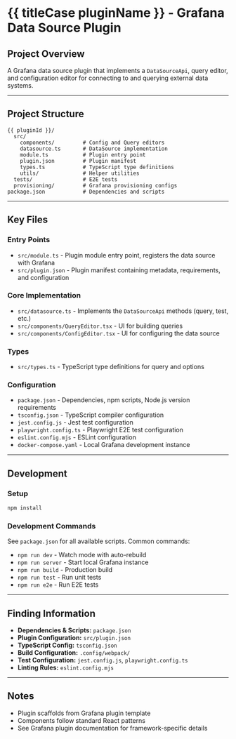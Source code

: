 # {{ titleCase pluginName }} - Grafana Data Source Plugin

## Project Overview

A Grafana data source plugin that implements a `DataSourceApi`, query editor, and configuration editor for connecting to and querying external data systems.

---

## Project Structure

```
{{ pluginId }}/
  src/
    components/         # Config and Query editors
    datasource.ts       # DataSource implementation
    module.ts           # Plugin entry point
    plugin.json         # Plugin manifest
    types.ts            # TypeScript type definitions
    utils/              # Helper utilities
  tests/                # E2E tests
  provisioning/         # Grafana provisioning configs
package.json            # Dependencies and scripts
```

---

## Key Files

### Entry Points
- `src/module.ts` - Plugin module entry point, registers the data source with Grafana
- `src/plugin.json` - Plugin manifest containing metadata, requirements, and configuration

### Core Implementation
- `src/datasource.ts` - Implements the `DataSourceApi` methods (query, test, etc.)
- `src/components/QueryEditor.tsx` - UI for building queries
- `src/components/ConfigEditor.tsx` - UI for configuring the data source

### Types
- `src/types.ts` - TypeScript type definitions for query and options

### Configuration
- `package.json` - Dependencies, npm scripts, Node.js version requirements
- `tsconfig.json` - TypeScript compiler configuration
- `jest.config.js` - Jest test configuration
- `playwright.config.ts` - Playwright E2E test configuration
- `eslint.config.mjs` - ESLint configuration
- `docker-compose.yaml` - Local Grafana development instance

---

## Development

### Setup
```bash
npm install
```

### Development Commands
See `package.json` for all available scripts. Common commands:
- `npm run dev` - Watch mode with auto-rebuild
- `npm run server` - Start local Grafana instance
- `npm run build` - Production build
- `npm run test` - Run unit tests
- `npm run e2e` - Run E2E tests

---

## Finding Information

- **Dependencies & Scripts:** `package.json`
- **Plugin Configuration:** `src/plugin.json`
- **TypeScript Config:** `tsconfig.json`
- **Build Configuration:** `.config/webpack/`
- **Test Configuration:** `jest.config.js`, `playwright.config.ts`
- **Linting Rules:** `eslint.config.mjs`

---

## Notes

- Plugin scaffolds from Grafana plugin template
- Components follow standard React patterns
- See Grafana plugin documentation for framework-specific details


